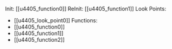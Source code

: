 Init: [[u4405_function0]]
ReInit: [[u4405_function1]]
Look Points:
- [[u4405_look_point0]]
Functions:
- [[u4405_function0]]
- [[u4405_function1]]
- [[u4405_function2]]
